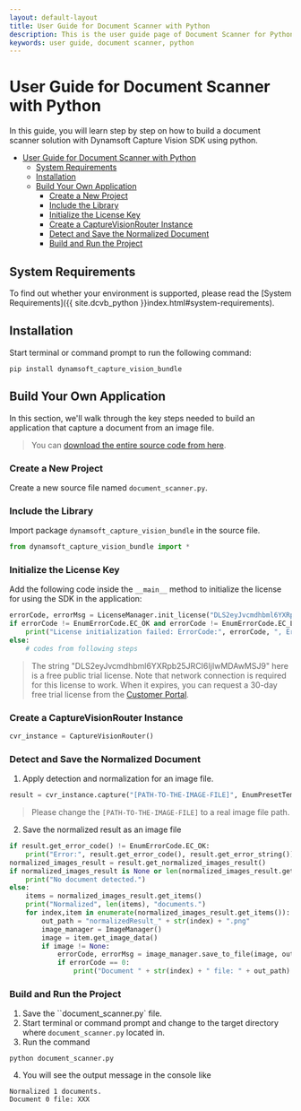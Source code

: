 ```yaml
---
layout: default-layout
title: User Guide for Document Scanner with Python
description: This is the user guide page of Document Scanner for Python Edition.
keywords: user guide, document scanner, python
---
```


# User Guide for Document Scanner with Python

In this guide, you will learn step by step on how to build a document scanner solution with Dynamsoft Capture Vision SDK using python.

- [User Guide for Document Scanner with Python](#user-guide-for-document-scanner-with-python)
  - [System Requirements](#system-requirements)
  - [Installation](#installation)
  - [Build Your Own Application](#build-your-own-application)
    - [Create a New Project](#create-a-new-project)
    - [Include the Library](#include-the-library)
    - [Initialize the License Key](#initialize-the-license-key)
    - [Create a CaptureVisionRouter Instance](#create-a-capturevisionrouter-instance)
    - [Detect and Save the Normalized Document](#detect-and-save-the-normalized-document)
    - [Build and Run the Project](#build-and-run-the-project)


## System Requirements

To find out whether your environment is supported, please read the [System Requirements]({{ site.dcvb_python }}index.html#system-requirements).

## Installation

Start terminal or command prompt to run the following command:

```
pip install dynamsoft_capture_vision_bundle
```

## Build Your Own Application

In this section, we'll walk through the key steps needed to build an application that capture a document from an image file.

> You can <a href="https://github.com/Dynamsoft/capture-vision-python-samples/blob/main/Samples/document_scanner.py" target="_blank">download the entire source code from here</a>.

### Create a New Project

Create a new source file named `document_scanner.py`.

### Include the Library

Import package `dynamsoft_capture_vision_bundle` in the source file.

```python
from dynamsoft_capture_vision_bundle import *
```

### Initialize the License Key

Add the following code inside the `__main__` method to initialize the license for using the SDK in the application:

```python
errorCode, errorMsg = LicenseManager.init_license("DLS2eyJvcmdhbml6YXRpb25JRCI6IjIwMDAwMSJ9")
if errorCode != EnumErrorCode.EC_OK and errorCode != EnumErrorCode.EC_LICENSE_CACHE_USED:
    print("License initialization failed: ErrorCode:", errorCode, ", ErrorString:", errorMsg)
else:
    # codes from following steps
```

> The string "DLS2eyJvcmdhbml6YXRpb25JRCI6IjIwMDAwMSJ9" here is a free public trial license. Note that network connection is required for this license to work. When it expires, you can request a 30-day free trial license from the <a href="https://www.dynamsoft.com/customer/license/trialLicense?utm_source=guide&product=dcv&package=python" target="_blank">Customer Portal</a>.

### Create a CaptureVisionRouter Instance

```python
cvr_instance = CaptureVisionRouter()
```

### Detect and Save the Normalized Document

1. Apply detection and normalization for an image file.

```python
result = cvr_instance.capture("[PATH-TO-THE-IMAGE-FILE]", EnumPresetTemplate.PT_DETECT_AND_NORMALIZE_DOCUMENT.value)
```

> Please change the `[PATH-TO-THE-IMAGE-FILE]` to a real image file path.

2. Save the normalized result as an image file

```python
if result.get_error_code() != EnumErrorCode.EC_OK:
    print("Error:", result.get_error_code(), result.get_error_string())
normalized_images_result = result.get_normalized_images_result()
if normalized_images_result is None or len(normalized_images_result.get_items()) == 0:
    print("No document detected.")
else:
    items = normalized_images_result.get_items()
    print("Normalized", len(items), "documents.")
    for index,item in enumerate(normalized_images_result.get_items()):                   
        out_path = "normalizedResult_" + str(index) + ".png"
        image_manager = ImageManager()
        image = item.get_image_data()
        if image != None:
            errorCode, errorMsg = image_manager.save_to_file(image, out_path)
            if errorCode == 0:
                print("Document " + str(index) + " file: " + out_path)
```

### Build and Run the Project

1. Save the ``document_scanner.py` file.
2. Start terminal or command prompt and change to the target directory where `document_scanner.py` located in.
3. Run the command

```
python document_scanner.py
```

4. You will see the output message in the console like

```
Normalized 1 documents.
Document 0 file: XXX
```

